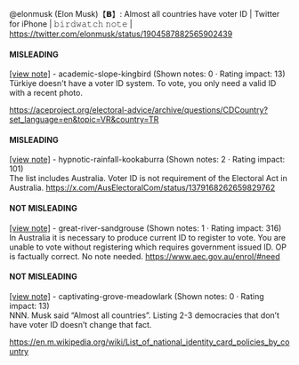@elonmusk (Elon Musk)【𝗕】: Almost all countries have voter ID | Twitter for iPhone | 𝚋𝚒𝚛𝚍𝚠𝚊𝚝𝚌𝚑 𝚗𝚘𝚝𝚎 | https://twitter.com/elonmusk/status/1904587882565902439

#### MISLEADING

[[view note]](https://x.com/i/birdwatch/n/1904780277664063561) - academic-slope-kingbird (Shown notes: 0 · Rating impact: 13)\
Türkiye doesn't have a voter ID system. To vote, you only need a valid ID with a recent photo.

https://aceproject.org/electoral-advice/archive/questions/CDCountry?set_language=en&topic=VR&country=TR


#### MISLEADING

[[view note]](https://x.com/i/birdwatch/n/1904734507099709467) - hypnotic-rainfall-kookaburra (Shown notes: 2 · Rating impact: 101)\
The list includes Australia. Voter ID is not requirement of the Electoral Act in Australia.
 https://x.com/AusElectoralCom/status/1379168262659829762

#### NOT MISLEADING

[[view note]](https://x.com/i/birdwatch/n/1904836200021844444) - great-river-sandgrouse (Shown notes: 1 · Rating impact: 316)\
In Australia it is necessary to produce current ID to register to vote. 
You are unable to vote without registering which requires government issued ID.
OP is factually correct.
No note needed.
https://www.aec.gov.au/enrol/#need

#### NOT MISLEADING

[[view note]](https://x.com/i/birdwatch/n/1904818665129742651) - captivating-grove-meadowlark (Shown notes: 0 · Rating impact: 13)\
NNN. Musk said “Almost all countries”. Listing 2-3 democracies that don’t have voter ID doesn’t change that fact. 

https://en.m.wikipedia.org/wiki/List_of_national_identity_card_policies_by_country

